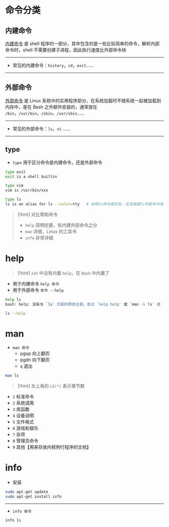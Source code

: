 # 命令分类
## 内建命令
<u>内建命令</u> 是 shell 程序的一部分，其中包含的是一些比较简单的命令，解析内部命令时，shell 不需要创建子进程，因此执行速度比外部命令快

---

- 常见的内建命令：`history`，`cd`，`exit`……

---

## 外部命令
<u>外部命令</u> 是 Linux 系统中的实用程序部分，在系统加载时不随系统一起被加载到内存中，是在 Bash 之外额外安装的，通常放在 `/bin`，`/usr/bin`，`/sbin`，`/usr/sbin`……

---

- 常见的外部命令：`ls`，`vi` ……

---
## type
- `type` 用于区分命令是内建命令，还是外部命令

```bash
type exit
exit is a shell builtin

type vim
vim is /usr/bin/xxx

type ls
ls is an alias for ls --color=tty   # 说明ls命令是别名，无法根据ls判断命令类型
```

>[!hint] 对比帮助命令
>- `help` 简明扼要，有内建外部命令之分
>- `man` 详细，Linux 的工具书
>- `info` 非常详细

# help
>[!hint] `zsh` 中没有内置 `help`，在 `Bash` 中内置了

- 用于内建命令 `help 命令`
- 用于外部命令 `命令 --help`

```bash
help ls
bash: help: 没有与 `ls' 匹配的帮助主题。尝试 `help help' 或 `man -k ls' 或 `info ls'

ls --help
```

# man
- `man 命令`
	- pgup 向上翻页
	- pgdn 向下翻页
	- `q` 退出

```bash
man ls
```

>[!hint] 左上角的 `LS(*)` 表示章节数

- `1` 标准命令
- `2` 系统调用
- `3` 库函数
- `4` 设备说明
- `5` 文件格式
- `6` 游戏和娱乐
- `7` 杂项
- `8` 管理员命令
- `9` 其他【用来存放内核例行程序的文档】

# info
- 安装
```bash
sudo apt-get update
sudo apt-get install info
```

---

- `info 命令`

```bash
info ls
```









